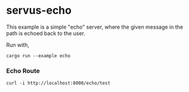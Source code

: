 servus-echo
===========

This example is a simple "echo" server, where the given message in the path is echoed back to the user.

Run with,

```
cargo run --example echo
```

### Echo Route

```
curl -i http://localhost:8000/echo/test
```
